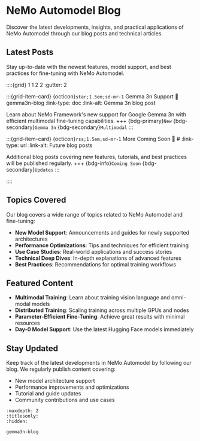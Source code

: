 # NeMo Automodel Blog

Discover the latest developments, insights, and practical applications of NeMo Automodel through our blog posts and technical articles.

## Latest Posts

Stay up-to-date with the newest features, model support, and best practices for fine-tuning with NeMo Automodel.

::::{grid} 1 1 2 2
:gutter: 2

:::{grid-item-card} {octicon}`star;1.5em;sd-mr-1` Gemma 3n Support
:link: gemma3n-blog
:link-type: doc
:link-alt: Gemma 3n blog post

Learn about NeMo Framework's new support for Google Gemma 3n with efficient multimodal fine-tuning capabilities.
+++
{bdg-primary}`New`
{bdg-secondary}`Gemma 3n`
{bdg-secondary}`Multimodal`
:::

:::{grid-item-card} {octicon}`rss;1.5em;sd-mr-1` More Coming Soon
:link: #
:link-type: url
:link-alt: Future blog posts

Additional blog posts covering new features, tutorials, and best practices will be published regularly.
+++
{bdg-info}`Coming Soon`
{bdg-secondary}`Updates`
:::

::::

## Topics Covered

Our blog covers a wide range of topics related to NeMo Automodel and fine-tuning:

- **New Model Support**: Announcements and guides for newly supported architectures
- **Performance Optimizations**: Tips and techniques for efficient training
- **Use Case Studies**: Real-world applications and success stories
- **Technical Deep Dives**: In-depth explanations of advanced features
- **Best Practices**: Recommendations for optimal training workflows

## Featured Content

- **Multimodal Training**: Learn about training vision language and omni-modal models
- **Distributed Training**: Scaling training across multiple GPUs and nodes
- **Parameter-Efficient Fine-Tuning**: Achieve great results with minimal resources
- **Day-0 Model Support**: Use the latest Hugging Face models immediately

## Stay Updated

Keep track of the latest developments in NeMo Automodel by following our blog. We regularly publish content covering:

- New model architecture support
- Performance improvements and optimizations
- Tutorial and guide updates
- Community contributions and use cases

```{toctree}
:maxdepth: 2
:titlesonly:
:hidden:

gemma3n-blog
```
